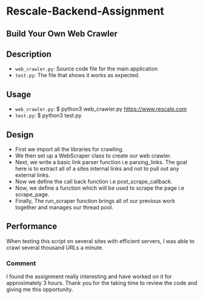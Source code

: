 # Rescale-Backend-Assignment

## Build Your Own Web Crawler

## Description
- `web_crawler.py`: Source code file for the main application
- `test.py`: The file that shows it works as expected.

## Usage
- `web_crawler.py`: $ python3 web_crawler.py https://www.rescale.com
- `test.py`: $ python3 test.py

## Design
- First we import all the libraries for crawling. 
- We then set up a WebScraper class to create our web crawler. 
- Next, we write a basic link parser function i.e parsing_links. The goal here is to extract all of a sites internal links and not to pull out any external links. 
- Now we define the call back function i.e post_scrape_callback. 
- Now, we define a function which will be used to scrape the page i.e scrape_page. 
- Finally, The run_scraper function brings all of our previous work together and manages our thread pool.


## Performance
When testing this script on several sites with efficient servers, I was able to crawl several thousand URLs a minute. 

### Comment
I found the assignment really interesting and have worked on it for approximately 3 hours. Thank you for the taking time to review the code and giving me this opportunity. 
